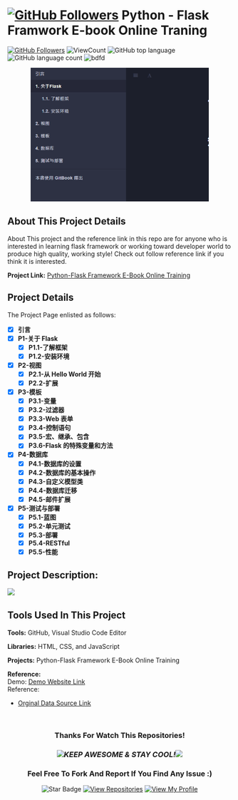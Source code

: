 # <a href="https://github.com/bdfd"><img height=40 src="https://cdn.jsdelivr.net/gh/bdfd/Personal_Image_Repo/4.Stamp/BDFD_Stamp.png" alt="GitHub Followers" /></a> Python - Flask Framwork E-book Online Traning

<a href="https://github.com/bdfd"><img src="https://img.shields.io/github/followers/bdfd?label=Follow%20Me&logo=github" alt="GitHub Followers" /></a>
![ViewCount](https://views.whatilearened.today/views/github/BDFDPortfolio/Dem-02_Ebook-Flask.svg?cache=remove)
![GitHub top language](https://img.shields.io/github/languages/top/BDFDPortfolio/Dem-02_Ebook-Flask?style=flat)
![GitHub language count](https://img.shields.io/github/languages/count/BDFDPortfolio/Dem-02_Ebook-Flask?style=flat)
<img height=20 src="https://cdn.jsdelivr.net/gh/bdfd/Personal_Image_Repo/7.Color-Icon/Status/Finish.svg" alt="bdfd" />

<div align="center">
    <img src="images/demo.png" alt="Logo" width="400" height="300">
</div>

## About This Project Details

About This project and the reference link in this repo are for anyone who is interested in learning flask framework or working toward developer world to produce high quality, working style! Check out follow reference link if you think it is interested.

**Project Link:** [Python-Flask Framework E-Book Online Training](http://bdfdportfolio.tk/Demo-02_Flask-Ebook/)

## Project Details

The Project Page enlisted as follows:

- [x] **引言**
- [x] **P1-关于 Flask**
  - [x] **P1.1-了解框架**
  - [x] **P1.2-安装环境**
- [x] **P2-视图**
  - [x] **P2.1-从 Hello World 开始**
  - [x] **P2.2-扩展**
- [x] **P3-模板**
  - [x] **P3.1-变量**
  - [x] **P3.2-过滤器**
  - [x] **P3.3-Web 表单**
  - [x] **P3.4-控制语句**
  - [x] **P3.5-宏、继承、包含**
  - [x] **P3.6-Flask 的特殊变量和方法**
- [x] **P4-数据库**
  - [x] **P4.1-数据库的设置**
  - [x] **P4.2-数据库的基本操作**
  - [x] **P4.3-自定义模型类**
  - [x] **P4.4-数据库迁移**
  - [x] **P4.5-邮件扩展**
- [x] **P5-测试与部署**
  - [x] **P5.1-蓝图**
  - [x] **P5.2-单元测试**
  - [x] **P5.3-部署**
  - [x] **P5.4-RESTful**
  - [x] **P5.5-性能**

## Project Description:

<img height="27" src="https://img.shields.io/badge/test 3-Level  Advanced-red.svg?&style=for-the-badge&logo=TheSparksFoundation&logoColor=blue"/>
<br/>
<!-- Description: Here you can add more detail information about this project and describe it in the documentation for more details. -->

## Tools Used In This Project

**Tools:** GitHub, Visual Studio Code Editor

**Libraries:** HTML, CSS, and JavaScript

**Projects:** Python-Flask Framework E-Book Online Training

**Reference:**  
Demo: <a href="http://bdfdportfolio.tk/Demo-02_Flask-Ebook/">Demo Website Link</a>  
Reference:

- <a href="https://github.com/BDFDPortfolio/Demo-02_Flask-Ebook">Orginal Data Source Link</a>

  <br>

<div align="center">

### Thanks For Watch This Repositories!

### <img src="https://media.giphy.com/media/WUlplcMpOCEmTGBtBW/giphy.gif" width="30"><i>KEEP AWESOME & STAY COOL!</i><img src="https://media.giphy.com/media/WUlplcMpOCEmTGBtBW/giphy.gif" width="30">

### Feel Free To Fork And Report If You Find Any Issue :)

![Star Badge](https://img.shields.io/static/v1?label=%F0%9F%8C%9F&message=If%20Useful&style=style=flat&color=BC4E99)
[![View Repositories](https://img.shields.io/badge/View-My_Repositories-blue?logo=GitHub)](https://github.com/bdfd?tab=repositories)
[![View My Profile](https://img.shields.io/badge/View-My_Profile-green?logo=GitHub)](https://github.com/bdfd)

</div>

